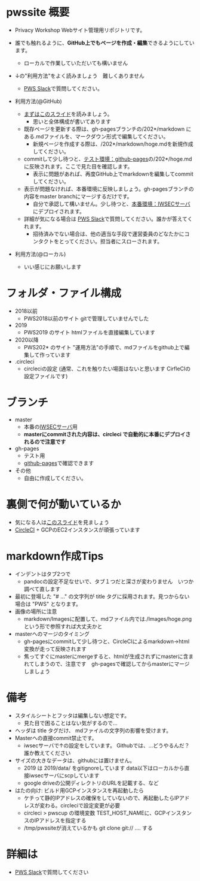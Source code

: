 # pwssite 概要
- Privacy Workshop Webサイト管理用リポジトリです。
- 誰でも触れるように、**GitHub上でもページを作成・編集**できるようにしています。
  - ローカルで作業していただいても構いません
- ↓の"利用方法"をよく読みましょう　難しくありません
  - [PWS Slack](https://pwscup.slack.com)で質問してください。
  
- 利用方法(@GitHub)
  - [まずはこのスライド](https://docs.google.com/presentation/d/1VPrXKw8AN9LVo-EXei2zOkcJoQwn1LSfwvPKT-2-5lA/edit)を読みましょう。
    - 思いと全体構成が書いてあります
  - 既存ページを更新する際は、gh-pagesブランチの/202*/markdown にある.mdファイルを、マークダウン形式で編集してください。
    - 新規ページを作成する際は、/202*/markdown/hoge.mdを新規作成してください。
  - commitして少し待つと、[テスト環境：github-pages](https://pwscup.github.io/pwssite)の/202*/hoge.mdに反映されます。ここで見た目を確認します。
    - 表示に問題があれば、再度GitHub上でmarkdownを編集してcommitしてください。
  - 表示が問題なければ、本番環境に反映しましょう。gh-pagesブランチの内容をmaster branchにマージするだけです。
    - 自分で承認して構いません。少し待つと、[本番環境：IWSECサーバ](https://www.iwsec.org/pws/)にデプロイされます。
  - 詳細が気になる場合は [PWS Slack](https://pwscup.slack.com)で質問してください。誰かが答えてくれます。
    - 招待済みでない場合は、他の適当な手段で運営委員のどなたかにコンタクトをとってください。担当者にスローされます。

- 利用方法(@ローカル)
  - いい感じにお願いします

# フォルダ・ファイル構成
- 2018以前
  - PWS2018以前のサイト gitで管理していませんでした 
- 2019
  - PWS2019 のサイト htmlファイルを直接編集しています
- 2020以降
  - PWS202* のサイト "運用方法"の手順で、mdファイルをgithub上で編集して作っています
- .circleci
  - circleciの設定 (通常、これを触りたい場面はないと思います CirfleCIの設定ファイルです)

# ブランチ
- master
  - 本番の[IWSECサーバ](https://www.iwsec.org/pws/)用
  - **masterにcommitされた内容は、circleci で自動的に本番にデプロイされるので注意です**
- gh-pages
  - テスト用
  - [github-pages](https://pwscup.github.io/pwssite)で確認できます
- その他
  - 自由に作成してください。

# 裏側で何が動いているか
  - 気になる人は[このスライド](https://docs.google.com/presentation/d/1VPrXKw8AN9LVo-EXei2zOkcJoQwn1LSfwvPKT-2-5lA/edit)を見ましょう
  - [CircleCI](https://app.circleci.com/pipelines/github/pwscup/pwssite) + GCPのEC2インスタンスが頑張っています

# markdown作成Tips
- インデントはタブ2つで
  - pandocの設定不足なせいで、タブ１つだと深さが変わりません　いつか調べて直します
- 最初に登場した "# ..." の文字列が title タグに採用されます。見つからない場合は "PWS" となります。
- 画像の場所に注意
  - markdown/Imagesに配置して、mdファイル内では./Images/hoge.pngという形で参照すれば大丈夫かと
- masterへのマージのタイミング
  - gh-pagesにcommitして少し待つと、CircleCIによるmarkdown->html変換が走って反映されます
  - 焦ってすぐにmasterにmergeすると、htmlが生成されずにmasterに含まれてしまうので、注意です　gh-pagesで確認してからmasterにマージしましょう

# 備考
  - スタイルシートとフッタは編集しない想定です。
    - 見た目で困ることはない気がするので...
  - ヘッダは title タグだけ、 mdファイルの文字列の影響を受けます。
  - Masterへの直接commit禁止です。
    - iwsecサーバで↑の設定をしています。 Githubでは、...どうやるんだ？誰か教えてください
  - サイズの大きなデータは、githubには置けません。
    - 2019 は 2019/data/ をgitignoreしています data以下はローカルから直接iwsecサーバにscpしています
    - google driveの公開ディレクトリのURLを記載する、など
  - はたの向け: ビルド用GCPインスタンスを再起動したら
    - ケチって静的IPアドレスの確保をしていないので、再起動したらIPアドレスが変わる。circleciで設定変更が必要
    - circleci > pwscup の環境変数 TEST_HOST_NAMEに、GCPインスタンスのIPアドレスを指定する
    - /tmp/pwssiteが消えているかも git clone git:// .... する 

# 詳細は
- [PWS Slack](https://pwscup.slack.com)で質問してください
